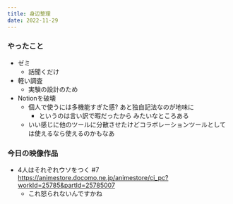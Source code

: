 ```yaml
---
title: 身辺整理
date: 2022-11-29
---
```


### やったこと
+ ゼミ
  + 話聞くだけ
+ 軽い調査
  + 実験の設計のため
+ Notionを破壊
  + 個人で使うには多機能すぎた感? あと独自記法なのが地味に
    + というのは言い訳で暇だったから みたいなところある
  + いい感じに他のツールに分散させたけどコラボレーションツールとしては使えるなら使えるのかもなあ

### 今日の映像作品
+ 4人はそれぞれウソをつく #7 <https://animestore.docomo.ne.jp/animestore/ci_pc?workId=25785&partId=25785007>
  + これ怒られないんですかね
